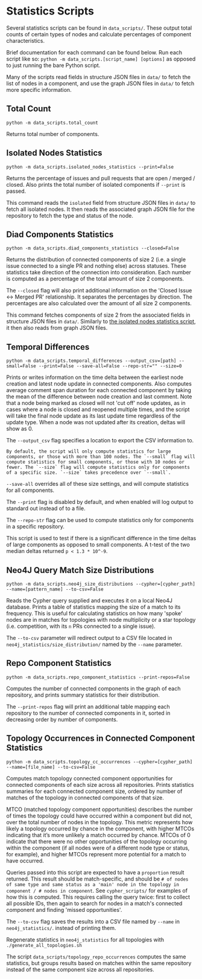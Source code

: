 # Statistics Scripts

Several statistics scripts can be found in `data_scripts/`. These output total counts of certain types of nodes and calculate percentages of component characteristics.

Brief documentation for each command can be found below. Run each script like so: `python -m data_scripts.[script_name] [options]` as opposed to just running the bare Python script.

Many of the scripts read fields in structure JSON files in `data/` to fetch the list of nodes in a component, and use the graph JSON files in `data/` to fetch more specific information.

## Total Count

`python -m data_scripts.total_count`

Returns total number of components.

## Isolated Nodes Statistics

`python -m data_scripts.isolated_nodes_statistics --print=False`

Returns the percentage of issues and pull requests that are open / merged / closed. Also prints the total number of isolated components if `--print` is passed.

This command reads the `isolated` field from structure JSON files in `data/` to fetch all isolated nodes. It then reads the associated graph JSON file for the repository to fetch the type and status of the node.

## Diad Components Statistics

`python -m data_scripts.diad_components_statistics --closed=False`

Returns the distribution of connected components of size 2 (i.e. a single issue connected to a single PR and nothing else) across statuses. These statistics take direction of the connection into consideration. Each number is computed as a percentage of the total amount of size 2 components.

The `--closed` flag will also print additional information on the 'Closed Issue ↔ Merged PR' relationship. It separates the percentages by direction. The percentages are also calculated over the amount of all size 2 components.

This command fetches components of size 2 from the associated fields in structure JSON files in `data/`. Similarly to [the isolated nodes statistics script](#isolated-nodes-statistics), it then also reads from graph JSON files.

## Temporal Differences

`python -m data_scripts.temporal_differences --output_csv=[path] --small=False --print=False --save-all=False --repo-str="" --size=0`

Prints or writes information on the time delta between the earliest node creation and latest node update in connected components. Also computes average comment span duration for each connected component by taking the mean of the difference between node creation and last comment. Note that a node being marked as closed will not 'cut off' node updates, as in cases where a node is closed and reopened multiple times, and the script will take the final node update as its last update time regardless of the update type. When a node was not updated after its creation, deltas will show as 0.

The `--output_csv` flag specifies a location to export the CSV information to.

    By default, the script will only compute statistics for large components, or those with more than 100 nodes. The `--small` flag will compute statistics for small components, or those with 10 nodes or fewer. The `--size` flag will compute statistics only for components of a specific size. `--size` takes precedence over `--small`.

`--save-all` overrides all of these size settings, and will compute statistics for all components.

The `--print` flag is disabled by default, and when enabled will log output to standard out instead of to a file.

The `--repo-str` flag can be used to compute statistics only for components in a specific repository.

This script is used to test if there is a significant difference in the time deltas of large components as opposed to small components. A t-test of the two median deltas returned `p < 1.3 * 10^-9`.

## Neo4J Query Match Size Distributions

`python -m data_scripts.neo4j_size_distributions --cypher=[cypher_path] --name=[pattern_name] --to-csv=False`

Reads the Cypher query supplied and executes it on a local Neo4J database. Prints a table of statistics mapping the size of a match to its frequency. This is useful for calculating statistics on how many 'spoke' nodes are in matches for topologies with node multiplicity or a star topology (i.e. competition, with its `n` PRs connected to a single issue).

The `--to-csv` parameter will redirect output to a CSV file located in `neo4j_statistics/size_distribution/` named by the `--name` parameter.

## Repo Component Statistics

`python -m data_scripts.repo_component_statistics --print-repos=False`

Computes the number of connected components in the graph of each repository, and prints summary statistics for their distribution.

The `--print-repos` flag will print an additional table mapping each repository to the number of connected components in it, sorted in decreasing order by number of components.

## Topology Occurrences in Connected Component Statistics

`python -m data_scripts.topology_cc_occurrences --cypher=[cypher_path] --name=[file_name] --to-csv=False`

Computes match topology connected component opportunities for connected components of each size across all repositories. Prints statistics summaries for each connected component size, ordered by number of matches of the topology in connected components of that size.

MTCO (matched topology component opportunities) describes the number of times the topology could have occurred within a component but did not, over the total number of nodes in the topology. This metric represents how likely a topology occurred by chance in the component, with higher MTCOs indicating that it’s more unlikely a match occurred by chance. MTCOs of 0 indicate that there were no other opportunities of the topology occurring within the component (if all nodes were of a different node type or status, for example), and higher MTCOs represent more potential for a match to have occurred.

Queries passed into this script are expected to have a `proportion` result returned. This result should be match-specific, and should be `# of nodes of same type and same status as a 'main' node in the topology in component / # nodes in component`. See `cypher_scripts/` for examples of how this is computed. This requires calling the query twice: first to collect all possible IDs, then again to search for nodes in a match's connected component and finding 'missed opportunities'.

The `--to-csv` flag saves the results into a CSV file named by `--name` in `neo4j_statistics/`. instead of printing them.

Regenerate statistics in `neo4j_statistics` for all topologies with `./generate_all_topologies.sh`

The script `data_scripts/topology_repo_occurrences` computes the same statistics, but groups results based on matches within the same repository instead of the same component size across all repositories.
